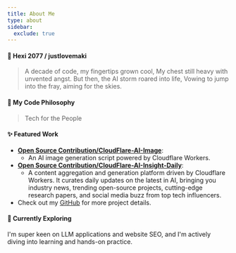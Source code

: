 ```yaml
---
title: About Me
type: about
sidebar:
  exclude: true
---
```

#### 👋 Hexi 2077 / justlovemaki

> A decade of code, my fingertips grown cool,
> My chest still heavy with unvented angst.
> But then, the AI storm roared into life,
> Vowing to jump into the fray, aiming for the skies.

#### 🚀 My Code Philosophy

> Tech for the People

#### ✨ Featured Work

*   **[Open Source Contribution/CloudFlare-AI-Image](https://github.com/justlovemaki/CloudFlare-AI-Image)**:
    *   An AI image generation script powered by Cloudflare Workers.
*   **[Open Source Contribution/CloudFlare-AI-Insight-Daily](https://github.com/justlovemaki/CloudFlare-AI-Insight-Daily)**:
    *   A content aggregation and generation platform driven by Cloudflare Workers. It curates daily updates on the latest in AI, bringing you industry news, trending open-source projects, cutting-edge research papers, and social media buzz from top tech influencers.
*   Check out my [GitHub](https://github.com/justlovemaki) for more project details.

#### 🌱 Currently Exploring

I'm super keen on LLM applications and website SEO, and I'm actively diving into learning and hands-on practice.